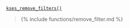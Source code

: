 <p><code><a href="https://developer.wordpress.org/reference/functions/kses_remove_filters/">kses_remove_filters()</a></code></p>

<blockquote>

{% include functions/remove_filter.md %}

</blockquote>

